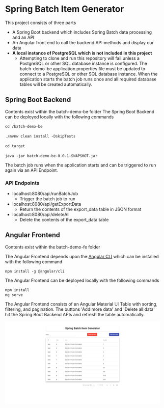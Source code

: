 # Spring Batch Item Generator
This project consists of three parts
- A Spring Boot backend which includes Spring Batch data processing and an API
- An Angular front end to call the backend API methods and display our data
- **A local instance of PostgreSQL which is not included in this project**
  - Attempting to clone and run this repository will fail unless a PostgreSQL or other SQL database instance is configured. The batch-demo-be application.properties file must be updated to connect to a PostgreSQL or other SQL database instance. When the application starts the batch job runs once and all required database tables will be created automatically.

## Spring Boot Backend
Contents exist within the batch-demo-be folder
The Spring Boot Backend can be deployed locally with the following commands

```
cd /batch-demo-be

./mvnw clean install -DskipTests

cd target

java -jar batch-demo-be-0.0.1-SNAPSHOT.jar
```

The batch job runs when the application starts and can be triggered to run again via an API Endpoint.

### API Endpoints
- localhost:8080/api/runBatchJob
  - Trigger the batch job to run
- localhost:8080/api/getExportData
  - Return the contents of the export_data table in JSON format
- localhost:8080/api/deleteAll
  - Delete the contents of the export_data table

## Angular Frontend
Contents exist within the batch-demo-fe folder

The Angular Frontend depends upon the [Angular CLI](https://angular.io/guide/setup-local) which can be installed with the following command
```
npm install -g @angular/cli
```

The Angular Frontend can be deployed locally with the following commands
```
npm install
ng serve
```

The Angular Frontend consists of an Angular Material UI Table with sorting, filtering, and pagination. The buttons 'Add more data' and 'Delete all data' hit the Spring Boot Backend APIs and refresh the table automatically.

![Screenshot](./ScreenshotFE.png)